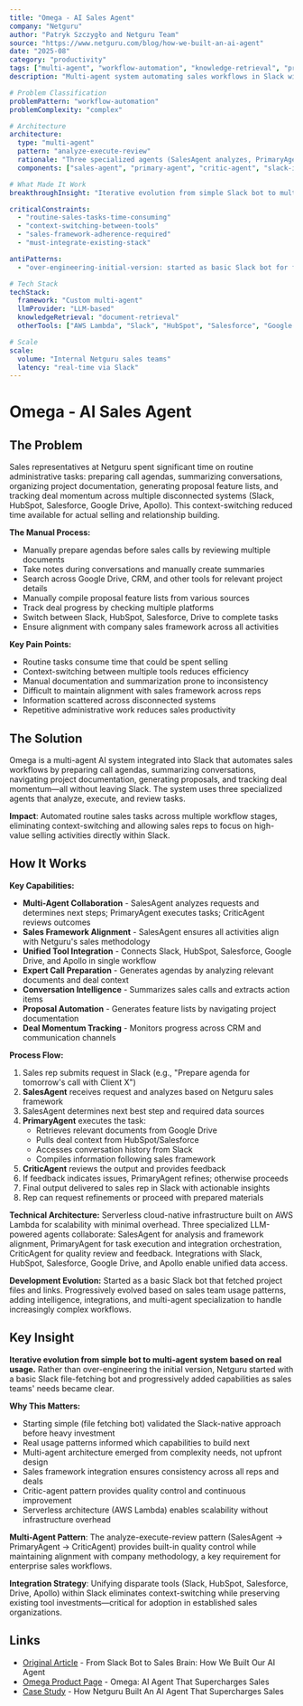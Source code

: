 ```yaml
---
title: "Omega - AI Sales Agent"
company: "Netguru"
author: "Patryk Szczygło and Netguru Team"
source: "https://www.netguru.com/blog/how-we-built-an-ai-agent"
date: "2025-08"
category: "productivity"
tags: ["multi-agent", "workflow-automation", "knowledge-retrieval", "production"]
description: "Multi-agent system automating sales workflows in Slack with specialized agents for analysis, execution, and review"

# Problem Classification
problemPattern: "workflow-automation"
problemComplexity: "complex"

# Architecture
architecture:
  type: "multi-agent"
  pattern: "analyze-execute-review"
  rationale: "Three specialized agents (SalesAgent analyzes, PrimaryAgent executes, CriticAgent reviews) collaborate to complete sales tasks while maintaining framework alignment and quality control"
  components: ["sales-agent", "primary-agent", "critic-agent", "slack-integration", "crm-connectors", "document-retrieval"]

# What Made It Work
breakthroughInsight: "Iterative evolution from simple Slack bot to multi-agent system - starting with basic file fetching and progressively adding intelligence, integrations, and agent specialization based on real sales team needs"

criticalConstraints:
  - "routine-sales-tasks-time-consuming"
  - "context-switching-between-tools"
  - "sales-framework-adherence-required"
  - "must-integrate-existing-stack"

antiPatterns:
  - "over-engineering-initial-version: started as basic Slack bot for file fetching, evolved based on usage patterns"

# Tech Stack
techStack:
  framework: "Custom multi-agent"
  llmProvider: "LLM-based"
  knowledgeRetrieval: "document-retrieval"
  otherTools: ["AWS Lambda", "Slack", "HubSpot", "Salesforce", "Google Drive", "Apollo"]

# Scale
scale:
  volume: "Internal Netguru sales teams"
  latency: "real-time via Slack"
---
```


# Omega - AI Sales Agent

## The Problem

Sales representatives at Netguru spent significant time on routine administrative tasks: preparing call agendas, summarizing conversations, organizing project documentation, generating proposal feature lists, and tracking deal momentum across multiple disconnected systems (Slack, HubSpot, Salesforce, Google Drive, Apollo). This context-switching reduced time available for actual selling and relationship building.

**The Manual Process:**
- Manually prepare agendas before sales calls by reviewing multiple documents
- Take notes during conversations and manually create summaries
- Search across Google Drive, CRM, and other tools for relevant project details
- Manually compile proposal feature lists from various sources
- Track deal progress by checking multiple platforms
- Switch between Slack, HubSpot, Salesforce, Drive to complete tasks
- Ensure alignment with company sales framework across all activities

**Key Pain Points:**
- Routine tasks consume time that could be spent selling
- Context-switching between multiple tools reduces efficiency
- Manual documentation and summarization prone to inconsistency
- Difficult to maintain alignment with sales framework across reps
- Information scattered across disconnected systems
- Repetitive administrative work reduces sales productivity

## The Solution

Omega is a multi-agent AI system integrated into Slack that automates sales workflows by preparing call agendas, summarizing conversations, navigating project documentation, generating proposals, and tracking deal momentum—all without leaving Slack. The system uses three specialized agents that analyze, execute, and review tasks.

**Impact**: Automated routine sales tasks across multiple workflow stages, eliminating context-switching and allowing sales reps to focus on high-value selling activities directly within Slack.

## How It Works

**Key Capabilities:**
- **Multi-Agent Collaboration** - SalesAgent analyzes requests and determines next steps; PrimaryAgent executes tasks; CriticAgent reviews outcomes
- **Sales Framework Alignment** - SalesAgent ensures all activities align with Netguru's sales methodology
- **Unified Tool Integration** - Connects Slack, HubSpot, Salesforce, Google Drive, and Apollo in single workflow
- **Expert Call Preparation** - Generates agendas by analyzing relevant documents and deal context
- **Conversation Intelligence** - Summarizes sales calls and extracts action items
- **Proposal Automation** - Generates feature lists by navigating project documentation
- **Deal Momentum Tracking** - Monitors progress across CRM and communication channels

**Process Flow:**
1. Sales rep submits request in Slack (e.g., "Prepare agenda for tomorrow's call with Client X")
2. **SalesAgent** receives request and analyzes based on Netguru sales framework
3. SalesAgent determines next best step and required data sources
4. **PrimaryAgent** executes the task:
   - Retrieves relevant documents from Google Drive
   - Pulls deal context from HubSpot/Salesforce
   - Accesses conversation history from Slack
   - Compiles information following sales framework
5. **CriticAgent** reviews the output and provides feedback
6. If feedback indicates issues, PrimaryAgent refines; otherwise proceeds
7. Final output delivered to sales rep in Slack with actionable insights
8. Rep can request refinements or proceed with prepared materials

**Technical Architecture:** Serverless cloud-native infrastructure built on AWS Lambda for scalability with minimal overhead. Three specialized LLM-powered agents collaborate: SalesAgent for analysis and framework alignment, PrimaryAgent for task execution and integration orchestration, CriticAgent for quality review and feedback. Integrations with Slack, HubSpot, Salesforce, Google Drive, and Apollo enable unified data access.

**Development Evolution:** Started as a basic Slack bot that fetched project files and links. Progressively evolved based on sales team usage patterns, adding intelligence, integrations, and multi-agent specialization to handle increasingly complex workflows.

## Key Insight

**Iterative evolution from simple bot to multi-agent system based on real usage.** Rather than over-engineering the initial version, Netguru started with a basic Slack file-fetching bot and progressively added capabilities as sales teams' needs became clear.

**Why This Matters:**
- Starting simple (file fetching bot) validated the Slack-native approach before heavy investment
- Real usage patterns informed which capabilities to build next
- Multi-agent architecture emerged from complexity needs, not upfront design
- Sales framework integration ensures consistency across all reps and deals
- Critic-agent pattern provides quality control and continuous improvement
- Serverless architecture (AWS Lambda) enables scalability without infrastructure overhead

**Multi-Agent Pattern**: The analyze-execute-review pattern (SalesAgent → PrimaryAgent → CriticAgent) provides built-in quality control while maintaining alignment with company methodology, a key requirement for enterprise sales workflows.

**Integration Strategy**: Unifying disparate tools (Slack, HubSpot, Salesforce, Drive, Apollo) within Slack eliminates context-switching while preserving existing tool investments—critical for adoption in established sales organizations.

## Links

- [Original Article](https://www.netguru.com/blog/how-we-built-an-ai-agent) - From Slack Bot to Sales Brain: How We Built Our AI Agent
- [Omega Product Page](https://www.netguru.com/omega) - Omega: AI Agent That Supercharges Sales
- [Case Study](https://www.netguru.com/clients/ai-sales-agent) - How Netguru Built An AI Agent That Supercharges Sales
